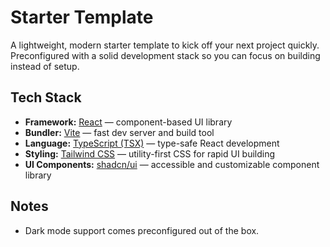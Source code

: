 # Starter Template

A lightweight, modern starter template to kick off your next project quickly. Preconfigured with a solid development stack so you can focus on building instead of setup.

## Tech Stack

* **Framework:** [React](https://react.dev/) — component-based UI library
* **Bundler:** [Vite](https://vitejs.dev/) — fast dev server and build tool
* **Language:** [TypeScript (TSX)](https://www.typescriptlang.org/) — type-safe React development
* **Styling:** [Tailwind CSS](https://tailwindcss.com/) — utility-first CSS for rapid UI building
* **UI Components:** [shadcn/ui](https://ui.shadcn.com/) — accessible and customizable component library

## Notes

* Dark mode support comes preconfigured out of the box.

